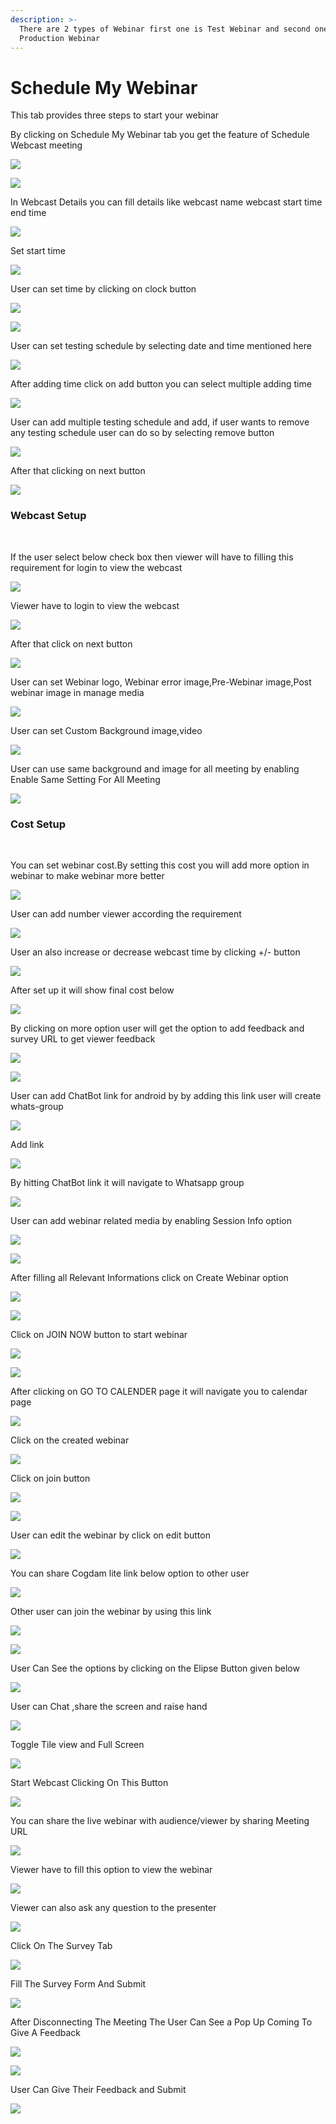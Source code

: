 ```yaml
---
description: >-
  There are 2 types of Webinar first one is Test Webinar and second one is
  Production Webinar
---
```


# Schedule My Webinar

This tab provides three steps to start your webinar

By clicking on Schedule My Webinar tab you get the feature of Schedule Webcast meeting 

![](.gitbook/assets/image%20%28422%29.png)

![](.gitbook/assets/image%20%28436%29.png)

In Webcast Details you can fill details like webcast name webcast start time end time

![](.gitbook/assets/image%20%28392%29.png)

Set start time

![](.gitbook/assets/image%20%28432%29.png)

User can set time by clicking on clock button

![](.gitbook/assets/image%20%28415%29.png)

![](.gitbook/assets/image%20%28410%29.png)

User can set testing schedule by selecting date and time mentioned here

![](.gitbook/assets/image%20%28419%29.png)

After adding time click on add button you can select multiple adding time

![](.gitbook/assets/image%20%28433%29.png)

User can add multiple testing schedule and add, if user wants to remove any testing schedule user can do so by selecting remove button

![](.gitbook/assets/image%20%28438%29.png)

After that clicking on next button

![](.gitbook/assets/image%20%28393%29.png)

###  Webcast Setup <a id="webcast-setup"></a>

‌

If the user select below check box then viewer will have to filling this requirement for login to view the webcast

![](.gitbook/assets/image%20%28428%29.png)

Viewer have to login to view the webcast

![](.gitbook/assets/image%20%28429%29.png)

After that click on next button

![](.gitbook/assets/image%20%28390%29.png)

User can set Webinar logo, Webinar error image,Pre-Webinar image,Post webinar image in manage media

![](.gitbook/assets/image%20%28397%29.png)

User can set Custom Background image,video

![](.gitbook/assets/image%20%28427%29.png)

User can use same background and image for all meeting by enabling Enable Same Setting For All Meeting

![](.gitbook/assets/image%20%28394%29.png)

###  Cost Setup <a id="cost-setup"></a>

‌

You can set webinar cost.By setting this cost you will add more option in webinar to make webinar more better

![](.gitbook/assets/image%20%28401%29.png)

User can add number viewer according the requirement

![](.gitbook/assets/image%20%28412%29.png)

User an also increase or decrease webcast time by clicking +/- button

![](.gitbook/assets/image%20%28442%29.png)

After set up it will show final cost below

![](.gitbook/assets/image%20%28420%29.png)

By clicking on more option user will get the option to add feedback and survey URL to get viewer feedback

![](.gitbook/assets/image%20%28424%29.png)

![](.gitbook/assets/image%20%28443%29.png)

User can add ChatBot link for android by by adding this link user will create whats-group

![](.gitbook/assets/image%20%28425%29.png)

Add link

![](.gitbook/assets/image%20%28404%29.png)

By hitting ChatBot link it will navigate to Whatsapp group

![](.gitbook/assets/image%20%28411%29.png)

User can add webinar related media by enabling Session Info option

![](.gitbook/assets/image%20%28431%29.png)

![](.gitbook/assets/image%20%28423%29.png)

After filling all Relevant Informations  click on Create Webinar option

![](.gitbook/assets/image%20%28398%29.png)

![](.gitbook/assets/image%20%28389%29.png)

Click on JOIN NOW button to start webinar

![](.gitbook/assets/image%20%28399%29.png)

![](.gitbook/assets/image%20%28418%29.png)

After clicking on GO TO CALENDER page it will navigate you to calendar page

![](.gitbook/assets/image%20%28417%29.png)

Click on the created webinar

![](.gitbook/assets/image%20%28414%29.png)

Click on join button

![](.gitbook/assets/image%20%28395%29.png)

![](.gitbook/assets/image%20%28434%29.png)

User can edit the webinar by click on edit button

![](.gitbook/assets/image%20%28440%29.png)

You can share Cogdam lite link below option to other user 

![](.gitbook/assets/image%20%28405%29.png)

Other user can join the webinar by using this link

![](.gitbook/assets/image%20%28403%29.png)

![](.gitbook/assets/image%20%28430%29.png)

User Can See the options by clicking on the Elipse Button given below

![](.gitbook/assets/image%20%28402%29.png)

User can Chat ,share the screen and raise hand

![](.gitbook/assets/image%20%28391%29.png)

Toggle Tile view and Full Screen

![](.gitbook/assets/image%20%28435%29.png)

Start Webcast Clicking On This Button

![](.gitbook/assets/image%20%28437%29.png)

You can share the live webinar with audience/viewer by sharing Meeting URL

![](.gitbook/assets/image%20%28396%29.png)

Viewer have to fill this option to  view the webinar 

![](.gitbook/assets/image%20%28426%29.png)

Viewer can also ask any question to the presenter

![](.gitbook/assets/image%20%28408%29.png)



Click On The Survey Tab

![](.gitbook/assets/image%20%28258%29.png)

Fill The Survey Form And Submit

![](.gitbook/assets/image%20%28260%29.png)

After Disconnecting The Meeting The User Can See a Pop Up Coming To Give A Feedback

![](.gitbook/assets/image%20%28252%29.png)

![](.gitbook/assets/image%20%28225%29.png)



User Can Give Their Feedback and Submit

![](.gitbook/assets/image%20%28236%29.png)













